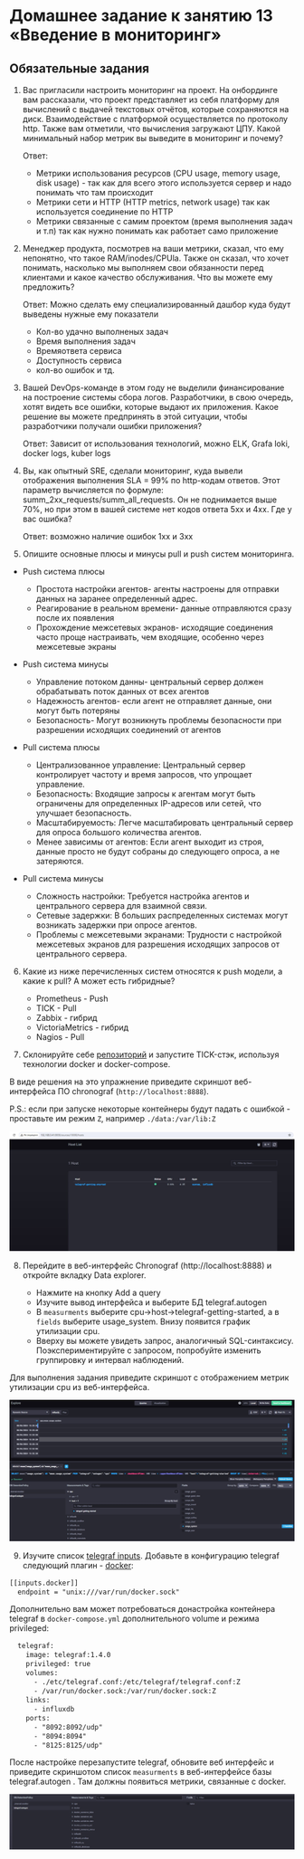 # Домашнее задание к занятию 13 «Введение в мониторинг»


## Обязательные задания

1. Вас пригласили настроить мониторинг на проект. На онбординге вам рассказали, что проект представляет из себя платформу для вычислений с выдачей текстовых отчётов, которые сохраняются на диск. 
Взаимодействие с платформой осуществляется по протоколу http. Также вам отметили, что вычисления загружают ЦПУ. Какой минимальный набор метрик вы выведите в мониторинг и почему?

    Ответ: 
    - Метрики использования ресурсов (CPU usage, memory usage, disk usage) - так как для всего этого используется сервер и надо понимать что там происходит
    - Метрики сети и HTTP (HTTP metrics, network usage) так как используется соединение по HTTP
    - Метрики связанные с самим проектом (время выполнения задач и т.п) так как нужно понимать как работает само приложение

2. Менеджер продукта, посмотрев на ваши метрики, сказал, что ему непонятно, что такое RAM/inodes/CPUla. Также он сказал, что хочет понимать, насколько мы выполняем свои обязанности перед клиентами и какое качество обслуживания. Что вы можете ему предложить?

    Ответ: Можно сделать ему специализированный дашбор куда будут выведены нужные ему показатели
    - Кол-во удачно выполненых задач
    - Время выполнения задач
    - Времяответа сервиса
    - Доступность сервиса
    - кол-во ошибок и тд.

3. Вашей DevOps-команде в этом году не выделили финансирование на построение системы сбора логов. Разработчики, в свою очередь, хотят видеть все ошибки, которые выдают их приложения. Какое решение вы можете предпринять в этой ситуации, чтобы разработчики получали ошибки приложения?

    Ответ: Зависит от использования технологий, можно ELK, Grafa loki, docker logs, kuber logs 

4. Вы, как опытный SRE, сделали мониторинг, куда вывели отображения выполнения SLA = 99% по http-кодам ответов. 
Этот параметр вычисляется по формуле: summ_2xx_requests/summ_all_requests. Он не поднимается выше 70%, но при этом в вашей системе нет кодов ответа 5xx и 4xx. Где у вас ошибка?

    Ответ: возможно наличие ошибок 1хх и 3хх

5. Опишите основные плюсы и минусы pull и push систем мониторинга.

  - Push система плюсы
    + Простота настройки агентов- агенты настроены для отправки данных на заранее определенный адрес.
    + Реагирование в реальном времени- данные отправляются сразу после их появления
    + Прохождение межсетевых экранов- исходящие соединения часто проще настраивать, чем входящие, особенно через межсетевые экраны
 - Push система минусы
    + Управление потоком данны- центральный сервер должен обрабатывать поток данных от всех агентов
    + Надежность агентов- если агент не отправляет данные, они могут быть потеряны
    + Безопасность-  Могут возникнуть проблемы безопасности при разрешении исходящих соединений от агентов
 
 - Pull система плюсы
    + Централизованное управление: Центральный сервер контролирует частоту и время запросов, что упрощает управление.
    + Безопасность: Входящие запросы к агентам могут быть ограничены для определенных IP-адресов или сетей, что улучшает безопасность.
    + Масштабируемость: Легче масштабировать центральный сервер для опроса большого количества агентов.
    + Менее зависимы от агентов: Если агент выходит из строя, данные просто не будут собраны до следующего опроса, а не затеряются.

 - Pull система минусы 
    + Сложность настройки: Требуется настройка агентов и центрального сервера для взаимной связи.
    + Сетевые задержки: В больших распределенных системах могут возникать задержки при опросе агентов.
    + Проблемы с межсетевыми экранами: Трудности с настройкой межсетевых экранов для разрешения исходящих запросов от центрального сервера.

6. Какие из ниже перечисленных систем относятся к push модели, а какие к pull? А может есть гибридные?

    - Prometheus - Push 
    - TICK - Pull 
    - Zabbix - гибрид
    - VictoriaMetrics - гибрид 
    - Nagios - Pull

7. Склонируйте себе [репозиторий](https://github.com/influxdata/sandbox/tree/master) и запустите TICK-стэк, 
используя технологии docker и docker-compose.

В виде решения на это упражнение приведите скриншот веб-интерфейса ПО chronograf (`http://localhost:8888`). 

P.S.: если при запуске некоторые контейнеры будут падать с ошибкой - проставьте им режим `Z`, например
`./data:/var/lib:Z`

![screenshot-1](https://github.com/zitrax1/devops-netology/blob/main/monitoring/img/TIK_1.jpg)

8. Перейдите в веб-интерфейс Chronograf (http://localhost:8888) и откройте вкладку Data explorer.
        
    - Нажмите на кнопку Add a query
    - Изучите вывод интерфейса и выберите БД telegraf.autogen
    - В `measurments` выберите cpu->host->telegraf-getting-started, а в `fields` выберите usage_system. Внизу появится график утилизации cpu.
    - Вверху вы можете увидеть запрос, аналогичный SQL-синтаксису. Поэкспериментируйте с запросом, попробуйте изменить группировку и интервал наблюдений.

Для выполнения задания приведите скриншот с отображением метрик утилизации cpu из веб-интерфейса.

![screenshot-1](https://github.com/zitrax1/devops-netology/blob/main/monitoring/img/TIK_2.jpg)

9. Изучите список [telegraf inputs](https://github.com/influxdata/telegraf/tree/master/plugins/inputs). 
Добавьте в конфигурацию telegraf следующий плагин - [docker](https://github.com/influxdata/telegraf/tree/master/plugins/inputs/docker):
```
[[inputs.docker]]
  endpoint = "unix:///var/run/docker.sock"
```

Дополнительно вам может потребоваться донастройка контейнера telegraf в `docker-compose.yml` дополнительного volume и 
режима privileged:
```
  telegraf:
    image: telegraf:1.4.0
    privileged: true
    volumes:
      - ./etc/telegraf.conf:/etc/telegraf/telegraf.conf:Z
      - /var/run/docker.sock:/var/run/docker.sock:Z
    links:
      - influxdb
    ports:
      - "8092:8092/udp"
      - "8094:8094"
      - "8125:8125/udp"
```

После настройке перезапустите telegraf, обновите веб интерфейс и приведите скриншотом список `measurments` в 
веб-интерфейсе базы telegraf.autogen . Там должны появиться метрики, связанные с docker.

![screenshot-1](https://github.com/zitrax1/devops-netology/blob/main/monitoring/img/TIK_3.jpg)
